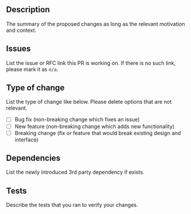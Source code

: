 ## Description

The summary of the proposed changes as long as the relevant motivation and context.

## Issues
List the issue or RFC link this PR is working on. If there is no such link, please mark it as `n/a`.

## Type of change

List the type of change like below. Please delete options that are not relevant.

- [ ] Bug fix (non-breaking change which fixes an issue)
- [ ] New feature (non-breaking change which adds new functionality)
- [ ] Breaking change (fix or feature that would break existing design and interface)

## Dependencies

List the newly introduced 3rd party dependency if exists.

## Tests

Describe the tests that you ran to verify your changes. 

